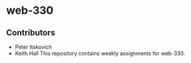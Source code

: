 # web-330
## Contributors
* Peter Itskovich
* Keith Hall 
This repository contains weekly assignments for web-330.